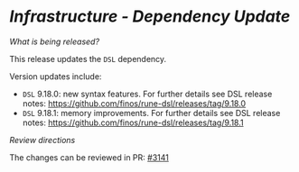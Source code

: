# _Infrastructure - Dependency Update_

_What is being released?_

This release updates the `DSL` dependency.

Version updates include:
- `DSL` 9.18.0: new syntax features. For further details see DSL release notes: https://github.com/finos/rune-dsl/releases/tag/9.18.0
- `DSL` 9.18.1: memory improvements. For further details see DSL release notes: https://github.com/finos/rune-dsl/releases/tag/9.18.1

_Review directions_

The changes can be reviewed in PR: [#3141](https://github.com/finos/common-domain-model/pull/3141)